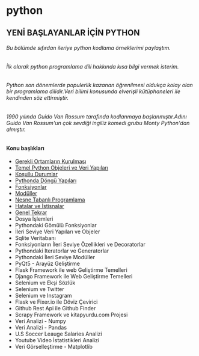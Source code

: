 # python

## YENİ BAŞLAYANLAR İÇİN PYTHON

###### Bu bölümde sıfırdan ileriye python kodlama örneklerimi paylaştım.

###### İlk olarak python programlama dili hakkında kısa bilgi vermek isterim.

###### Python son dönemlerde populerlik kazanan öğrenilmesi oldukça kolay olan bir programlama dilidir.Veri bilimi konusunda elverişli kütüphaneleri ile kendinden söz ettirmiştir.

###### 1990 yılında Guido Van Rossum tarafında kodlanmaya başlanmıştır.Adını Guido Van Rossum'un çok sevdiği ingiliz komedi grubu Monty Python'dan almıştır.

#### **Konu başlıkları**

* [Gerekli Ortamların Kurulması ](https://www.jetbrains.com/pycharm/download/#section=windows)
* [Temel Python Objeleri ve Veri Yapıları](https://github.com/hazalozbey/python/blob/main/Day%201%20.ipynb)
* [Koşullu Durumlar](https://github.com/hazalozbey/python/blob/main/Day%201%20.ipynb)
* [Pythonda Döngü Yapıları](https://github.com/hazalozbey/python/blob/main/Day%202.ipynb)
* [Fonksiyonlar](https://github.com/hazalozbey/python/blob/main/mod%C3%BCller.py)
* [Modüller](https://github.com/hazalozbey/python/blob/main/mod%C3%BCller.py)
* [Nesne Tabanlı Programlama](https://github.com/hazalozbey/python/blob/main/kal%C4%B1t%C4%B1m.py)
* [Hatalar ve İstisnalar](https://github.com/hazalozbey/python/blob/main/hatalarveistisnalar.py)
* [Genel Tekrar](https://github.com/hazalozbey/python/blob/main/9b%C3%B6l%C3%BCmtoplam%C3%A7al%C4%B1%C5%9Fma.py)
* Dosya İşlemleri
* Pythondaki Gömülü Fonksiyonlar
* İleri Seviye Veri Yapıları ve Objeler
* Sqlite Veritabanı
* Fonksiyonların İleri Seviye Özellikleri ve Decoratorlar
* Pythondaki Iteratorlar ve Generatorlar
* Pythondaki İleri Seviye Modüller
* PyQt5 - Arayüz Geliştirme
* Flask Framework ile web Geliştirme Temelleri
* Django Framework ile Web Geliştirme Temelleri
* Selenium ve Ekşi Sözlük
* Selenium ve Twitter
* Selenium ve Instagram
* Flask ve Fixer.io ile Döviz Çevirici
* Github Rest Api ile Github Finder
* Scrapy Framework ve kitapyurdu.com Projesi
* Veri Analizi - Numpy
* Veri Analizi - Pandas
* U.S Soccer Leauge Salaries Analizi
* Youtube Video İstatistikleri Analizi
* Veri Görselleştirme - Matplotlib
